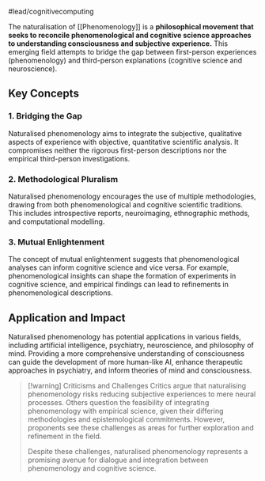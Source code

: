 #lead/cognitivecomputing

The naturalisation of [[Phenomenology]] is a **philosophical movement that seeks to reconcile phenomenological and cognitive science approaches to understanding consciousness and subjective experience.** This emerging field attempts to bridge the gap between first-person experiences (phenomenology) and third-person explanations (cognitive science and neuroscience).

## Key Concepts

### 1. Bridging the Gap

Naturalised phenomenology aims to integrate the subjective, qualitative aspects of experience with objective, quantitative scientific analysis. It compromises neither the rigorous first-person descriptions nor the empirical third-person investigations.

### 2. Methodological Pluralism

Naturalised phenomenology encourages the use of multiple methodologies, drawing from both phenomenological and cognitive scientific traditions. This includes introspective reports, neuroimaging, ethnographic methods, and computational modelling.

### 3. Mutual Enlightenment

The concept of mutual enlightenment suggests that phenomenological analyses can inform cognitive science and vice versa. For example, phenomenological insights can shape the formation of experiments in cognitive science, and empirical findings can lead to refinements in phenomenological descriptions.

## Application and Impact

Naturalised phenomenology has potential applications in various fields, including artificial intelligence, psychiatry, neuroscience, and philosophy of mind. Providing a more comprehensive understanding of consciousness can guide the development of more human-like AI, enhance therapeutic approaches in psychiatry, and inform theories of mind and consciousness.

> [!warning] Criticisms and Challenges
> Critics argue that naturalising phenomenology risks reducing subjective experiences to mere neural processes. Others question the feasibility of integrating phenomenology with empirical science, given their differing methodologies and epistemological commitments. However, proponents see these challenges as areas for further exploration and refinement in the field.
> 
> Despite these challenges, naturalised phenomenology represents a promising avenue for dialogue and integration between phenomenology and cognitive science.
